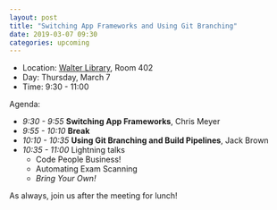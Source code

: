```yaml
---
layout: post
title: "Switching App Frameworks and Using Git Branching"
date: 2019-03-07 09:30
categories: upcoming
---
```


- Location: [Walter Library](http://campusmaps.umn.edu/walter-library), Room 402
- Day: Thursday, March 7
- Time: 9:30 - 11:00

Agenda:

- *9:30 - 9:55* **Switching App Frameworks**, Chris Meyer
- *9:55 - 10:10* **Break**
- *10:10 - 10:35* **Using Git Branching and Build Pipelines**, Jack Brown
- *10:35 - 11:00* Lightning talks
  - Code People Business!
  - Automating Exam Scanning
  - _Bring Your Own!_

As always, join us after the meeting for lunch!
